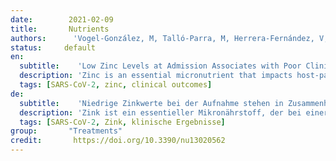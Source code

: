 ```yaml
---
date:        2021-02-09
title:       Nutrients
authors:      'Vogel-González, M, Talló-Parra, M, Herrera-Fernández, V, et al.'
status:     default
en:
  subtitle:    'Low Zinc Levels at Admission Associates with Poor Clinical Outcomes in SARS-CoV-2 Infection'
  description: 'Zinc is an essential micronutrient that impacts host-pathogen interplay at infection. Zinc balances immune responses, and also has a proven direct antiviral action against some viruses. Importantly, zinc deficiency (ZD) is a common condition in elderly and individuals with chronic diseases, two groups with an increased risk for severe severe coronavirus disease 2019 (COVID-19) outcomes. We hypothesize that serum zinc content (SZC) influences COVID-19 disease progression, and thus might represent a useful biomarker. We ran an observational cohort study with 249 COVID-19 patients admitted in Hospital del Mar. We have studied COVID-19 severity and progression attending to SZC at admission. In parallel, we have studied severe acute respiratory syndrome coronavirus 2 (SARS-CoV2) replication in the Vero E6 cell line modifying zinc concentrations. Our study demonstrates a correlation between serum zinc levels and COVID-19 outcome. Serum zinc levels lower than 50 µg/dL at admission correlated with worse clinical presentation, longer time to reach stability, and higher mortality. Our in vitro results indicate that low zinc levels favor viral expansion in SARS-CoV-2 infected cells. Low SZC is a risk factor that determines COVID-19 outcome. We encourage performing randomized clinical trials to study zinc supplementation as potential prophylaxis and treatment with people at risk of zinc deficiency.'
  tags: [SARS-CoV-2, zinc, clinical outcomes]
de: 
  subtitle:    'Niedrige Zinkwerte bei der Aufnahme stehen in Zusammenhang mit schlechten klinischen Ergebnissen bei SARS-CoV-2-Infektion'
  description: 'Zink ist ein essentieller Mikronährstoff, der bei einer Infektion das Zusammenspiel von Wirt und Erreger beeinflusst. Zink gleicht die Immunreaktionen aus und hat auch eine nachgewiesene direkte antivirale Wirkung gegen einige Viren. Wichtig ist, dass Zinkmangel (ZD) bei älteren Menschen und Personen mit chronischen Krankheiten, zwei Gruppen mit einem erhöhten Risiko für schwere Coronavirus-Erkrankungen 2019 (COVID-19), häufig vorkommt. Wir stellen die Hypothese auf, dass der Zinkgehalt im Serum (SZC) das Fortschreiten der COVID-19-Erkrankung beeinflusst und somit ein nützlicher Biomarker sein könnte. Wir haben eine beobachtende Kohortenstudie mit 249 COVID-19-Patienten des Hospital del Mar durchgeführt und den Schweregrad und die Progression von COVID-19 in Abhängigkeit von der SZC bei der Aufnahme untersucht. Parallel dazu analysierten wir die Replikation des schweren akuten respiratorischen Syndroms Coronavirus 2 (SARS-CoV2) in der Vero E6-Zelllinie in Abhängigkeit von der Zinkkonzentration. Unsere Studie zeigt eine Korrelation zwischen dem Zinkgehalt im Serum und dem Verlauf von COVID-19. Serumzinkwerte von weniger als 50 µg/dL bei der Aufnahme korrelierten mit einer schlechteren klinischen Präsentation, einer längeren Zeit bis zum Erreichen der Stabilität und einer höheren Sterblichkeit. Unsere In-vitro-Ergebnisse deuten darauf hin, dass niedrige Zinkspiegel die virale Expansion in mit SARS-CoV-2 infizierten Zellen begünstigen. Ein niedriger SZC-Wert ist ein Risikofaktor, der das Ergebnis von COVID-19 bestimmt. Wir regen an, randomisierte klinische Studien durchzuführen, um eine Zinksupplementierung als potenzielle Prophylaxe und Behandlung bei Menschen mit einem Risiko für Zinkmangel zu untersuchen.'
  tags: [SARS-CoV-2, Zink, klinische Ergebnisse]
group:       "Treatments"
credit:       https://doi.org/10.3390/nu13020562
---
```

<object data="{{ page.link }}" style='height:calc(100vh - 400px); width: 100%' type='application/pdf'></object>